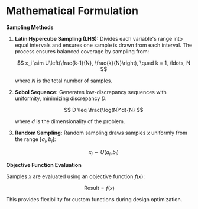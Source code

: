 # Mathematical Formulation

**Sampling Methods**

1. **Latin Hypercube Sampling (LHS):** Divides each variable's range into equal intervals and ensures one sample is drawn from each interval. The process ensures balanced coverage by sampling from:

    $$ x_i \sim U\left(\frac{k-1}{N}, \frac{k}{N}\right), \quad k = 1, \ldots, N $$

    where $N$ is the total number of samples.

2. **Sobol Sequence:** Generates low-discrepancy sequences with uniformity, minimizing discrepancy $D$:

    $$ D \leq \frac{\log(N)^d}{N} $$

    where $d$ is the dimensionality of the problem.

3. **Random Sampling:** Random sampling draws samples $x$ uniformly from the range $[a_i, b_i]$:

    $$ x_i \sim U(a_i, b_i) $$

**Objective Function Evaluation**

Samples $x$ are evaluated using an objective function $f(x)$:

$$ \text{Result} = f(x) $$

This provides flexibility for custom functions during design optimization.
